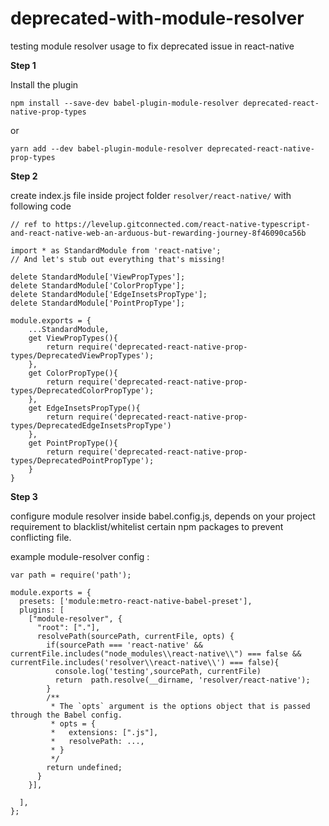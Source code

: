 # deprecated-with-module-resolver
testing module resolver usage to fix deprecated issue in react-native

**Step 1** 

Install the plugin

```
npm install --save-dev babel-plugin-module-resolver deprecated-react-native-prop-types
```
or
```
yarn add --dev babel-plugin-module-resolver deprecated-react-native-prop-types
```

**Step 2**

create index.js file inside project folder `resolver/react-native/` with following code
```
// ref to https://levelup.gitconnected.com/react-native-typescript-and-react-native-web-an-arduous-but-rewarding-journey-8f46090ca56b

import * as StandardModule from 'react-native';
// And let's stub out everything that's missing!

delete StandardModule['ViewPropTypes'];
delete StandardModule['ColorPropType'];
delete StandardModule['EdgeInsetsPropType'];
delete StandardModule['PointPropType'];

module.exports = {
    ...StandardModule,
    get ViewPropTypes(){
        return require('deprecated-react-native-prop-types/DeprecatedViewPropTypes');
    },
    get ColorPropType(){
        return require('deprecated-react-native-prop-types/DeprecatedColorPropType');
    },
    get EdgeInsetsPropType(){
        return require('deprecated-react-native-prop-types/DeprecatedEdgeInsetsPropType')
    },
    get PointPropType(){
        return require('deprecated-react-native-prop-types/DeprecatedPointPropType');
    }
}
```

**Step 3**

configure module resolver inside babel.config.js, depends on your project requirement to blacklist/whitelist certain npm packages to prevent conflicting file.

example module-resolver config :

```
var path = require('path');

module.exports = {
  presets: ['module:metro-react-native-babel-preset'],
  plugins: [
    ["module-resolver", {
      "root": ["."],
      resolvePath(sourcePath, currentFile, opts) {
        if(sourcePath === 'react-native' && currentFile.includes("node_modules\\react-native\\") === false && currentFile.includes('resolver\\react-native\\') === false){
          console.log('testing',sourcePath, currentFile)
          return  path.resolve(__dirname, 'resolver/react-native');
        }
        /**
         * The `opts` argument is the options object that is passed through the Babel config.
         * opts = {
         *   extensions: [".js"],
         *   resolvePath: ...,
         * }
         */
        return undefined;
      }
    }],
 
  ],
};

```
